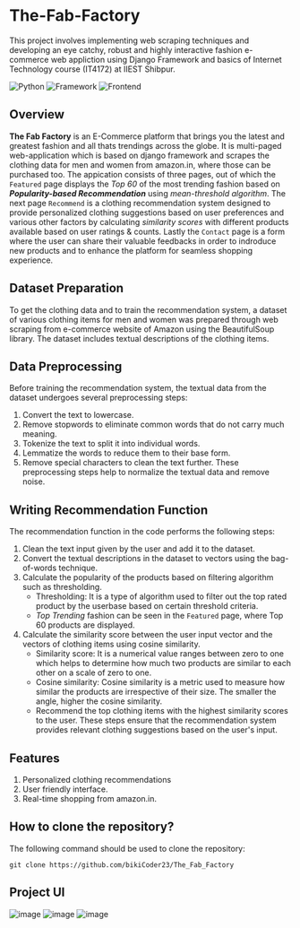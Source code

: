 # The-Fab-Factory

This project involves implementing web scraping techniques and developing an eye catchy, robust and highly interactive fashion e-commerce web appliction using Django Framework and basics of Internet Technology course (IT4172) at IIEST Shibpur.

![Python](https://img.shields.io/badge/Python-3.12-blueviolet)
![Framework](https://img.shields.io/badge/Framework-Django-red)
![Frontend](https://img.shields.io/badge/Frontend-HTML/CSS/Js-green)

## Overview

**The Fab Factory** is an E-Commerce platform that brings you the latest and greatest fashion and all thats trendings across the globe. It is multi-paged web-application which is based on django framework and scrapes the clothing data for men and women from amazon.in, where those can be purchased too. The appication consists of three pages, out of which the `Featured` page displays the _Top 60_ of the most trending fashion based on **_Popularity-based Recommendation_** using _mean-threshold algorithm_. The next page `Recommend` is a clothing recommendation system designed to provide personalized clothing suggestions based on user preferences and various other factors by calculating _similarity scores_ with different products available based on user ratings & counts. Lastly the `Contact` page is a form where the user can share their valuable feedbacks in order to indroduce new products and to enhance the platform for seamless shopping experience.

## Dataset Preparation

To get the clothing data and to train the recommendation system, a dataset of various clothing items for men and women was prepared through web scraping from e-commerce website of Amazon using the BeautifulSoup library. The dataset includes textual descriptions of the clothing items.

## Data Preprocessing

Before training the recommendation system, the textual data from the dataset undergoes several preprocessing steps:

1. Convert the text to lowercase.
2. Remove stopwords to eliminate common words that do not carry much meaning.
3. Tokenize the text to split it into individual words.
4. Lemmatize the words to reduce them to their base form.
5. Remove special characters to clean the text further.
   These preprocessing steps help to normalize the textual data and remove noise.

## Writing Recommendation Function

The recommendation function in the code performs the following steps:

1. Clean the text input given by the user and add it to the dataset.
2. Convert the textual descriptions in the dataset to vectors using the bag-of-words technique.
3. Calculate the popularity of the products based on filtering algorithm such as thresholding.
   - Thresholding: It is a type of algorithm used to filter out the top rated product by the userbase based on certain threshold criteria.
   - _Top Trending_ fashion can be seen in the `Featured` page, where Top 60 products are displayed.
4. Calculate the similarity score between the user input vector and the vectors of clothing items using cosine similarity.
   - Similarity score: It is a numerical value ranges between zero to one which helps to determine how much two products are similar to each other on a scale of zero to one.
   - Cosine similarity: Cosine similarity is a metric used to measure how similar the products are irrespective of their size. The smaller the angle, higher the cosine similarity.
   - Recommend the top clothing items with the highest similarity scores to the user.
     These steps ensure that the recommendation system provides relevant clothing suggestions based on the user's input.

## Features

1. Personalized clothing recommendations
2. User friendly interface.
3. Real-time shopping from amazon.in.

## How to clone the repository?

The following command should be used to clone the repository:

```
git clone https://github.com/bikiCoder23/The_Fab_Factory
```

## Project UI
![image](https://github.com/bikiCoder23/The-Fab-Factory/assets/76732539/770e0241-1086-4b49-b60c-f17e297bd198)
![image](https://github.com/bikiCoder23/The-Fab-Factory/assets/76732539/17f3f99f-93b8-4334-8014-26fa09ff8217)
![image](https://github.com/bikiCoder23/The-Fab-Factory/assets/76732539/796568ba-9f76-4b7b-872c-45370f4198b6)

